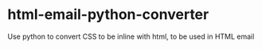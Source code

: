 # html-email-python-converter
Use python to convert CSS to be inline with html, to be used in HTML email
